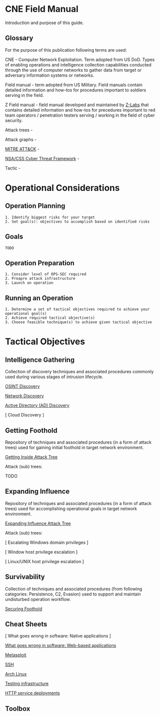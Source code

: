 
# CNE Field Manual

Introduction and purpose of this guide.

## Glossary

For the purpose of this publication following terms are used:

CNE - Computer Network Exploitation. Term adopted from US DoD. Types of enabling operations and intelligence collection capabilities conducted through the use of computer networks to gather data from target or adversary information systems or networks.

Field manual - term adopted from US Military. Field manuals contain detailed information and how-tos for procedures important to soldiers serving in the field.

Z Field manual - field manual developed and maintained by [Z-Labs](https://z-labs.eu) that contains detailed information and how-tos for precedures important to red team operators / penetration testers serving / working in the field of cyber security.

Attack trees -

Attack graphs -

[MITRE ATT&CK](https://attack.mitre.org/) -

[NSA/CSS Cyber Threat Framework](https://www.dni.gov/index.php/cyber-threat-framework) -

Tactic - 

# Operational Considerations

## Operation Planning

```
1. Identify biggest risks for your target
2. Set goal(s): objectives to accomplish based on identified risks
```

## Goals

```
TODO
```

## Operation Preparation

```
1. Consider level of OPS-SEC required
2. Preapre attack infrastructure
3. Launch an operation
```

## Running an Operation

```
1. Determine a set of tactical objectives required to achieve your operational goal(s)
2. Achieve required tactical objective(s)
3. Choose feasible technique(s) to achieve given tactical objective
```

# Tactical Objectives

## Intelligence Gathering

Collection of discovery techniques and associated procedures commonly used during various stages of intrusion lifecycle.

[OSINT Discovery](Intelligence%20Gathering/README.md)

[Network Discovery](Discovery/README.md)

[Active Directory (AD) Discovery](Discovery/discovery-ad.md)

[ Cloud Discovery ]

## Getting Foothold

Repository of techniques and associated procedures (in a form of attack trees) used for gaining initial foothold in target network environment.

[Getting Inside Attack Tree](Getting%20Inside/README.md)

Attack (sub) trees:

TODO

## Expanding Influence

Repository of techniques and associated procedures (in a form of attack trees) used for accomplishing operational goals in target network environment.

[Expanding Influence Attack Tree](Expand%20Influence/README.md)

Attack (sub) trees:

[ Escalating Windows domain privileges ]

[ Window host privilege escalation ]

[ Linux/UNIX host privilege escalation ]

## Survivability

Collection of techniques and associated procedures (from following categories: Persistence, C2, Evasion) used to support and maintain undisturbed operation workflow.

[Securing Foothold](Securing%20Foothold/README.md)

## Cheat Sheets

[ What goes wrong in software: Native applications ]

[What goes wrong in software: Web-based applications](cheat-sheets/vulns.md)

[Metasploit](cheat-sheets/metasploit.md)

[SSH](cheat-sheets/ssh.md)

[Arch Linux](cheat-sheets/arch.md)

[Testing infrastructure](cheat-sheets/testing-infra.md)

[HTTP service deployments](cheat-sheets/http-srv.md)

## Toolbox
